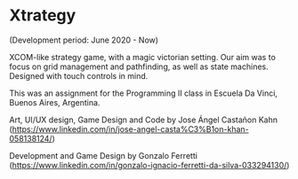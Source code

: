 # Xtrategy
(Development period: June 2020 - Now)

XCOM-like strategy game, with a magic victorian setting. Our aim was to focus on grid management and pathfinding, as well as state machines. Designed with touch controls in mind. 

This was an assignment for the Programming II class in Escuela Da Vinci, Buenos Aires, Argentina.

Art, UI/UX design, Game Design and Code by Jose Ángel Castañon Kahn (https://www.linkedin.com/in/jose-angel-casta%C3%B1on-khan-058138124/)


Development and Game Design by Gonzalo Ferretti (https://www.linkedin.com/in/gonzalo-ignacio-ferretti-da-silva-033294130/)
